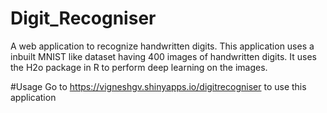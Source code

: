 # Digit_Recogniser
A web application to recognize handwritten digits. This application uses a inbuilt MNIST like dataset having 400 images of handwritten digits.
It uses the H2o package in R to perform deep learning on the images.

#Usage
Go to https://vigneshgv.shinyapps.io/digitrecogniser to use this application


